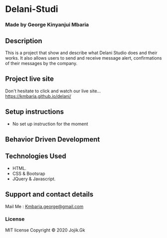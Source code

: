 # Delani-Studi
### Made by George Kinyanjui Mbaria
## Description
This is a project that show and describe what Delani Studio does and their works. It also allows users to send and receive  message alert, confirmations of their messages  by the company.
## Project live site
  Don't hesitate to click and watch our live site...
  https://kmbaria.github.io/delani/
## Setup instructions
*  No set up instruction for the moment

## Behavior Driven Development

## Technologies Used
* HTML.
* CSS & Bootsrap
* JQuery & Javascript.


## Support and contact details
Mail Me : Kmbaria.george@gmail.com 
      
### License
MIT license
Copyright &copy; 2020 Jojik.Gk
  
